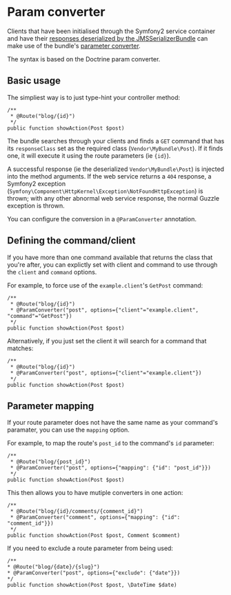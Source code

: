 Param converter
===============

Clients that have been initialised through the Symfony2 service container and have their [responses deserialized by the JMSSerializerBundle](serialization.html) can make use of the bundle's [parameter converter](http://symfony.com/doc/current/bundles/SensioFrameworkExtraBundle/annotations/converters.html).

The syntax is based on the Doctrine param converter.

Basic usage
-----------

The simpliest way is to just type-hint your controller method:

    /**
     * @Route("blog/{id}")
     */
    public function showAction(Post $post)

The bundle searches through your clients and finds a `GET` command that has its `responseClass` set as the required class (`Vendor\MyBundle\Post`). If it finds one, it will execute it using the route parameters (ie `{id}`).

A successful response (ie the deserialized `Vendor\MyBundle\Post`) is injected into the method arguments. If the web service returns a `404` response, a Symfony2 exception (`Symfony\Component\HttpKernel\Exception\NotFoundHttpException`) is thrown; with any other abnormal web service response, the normal Guzzle exception is thrown.

You can configure the conversion in a `@ParamConverter` annotation.

Defining the command/client
---------------------------

If you have more than one command available that returns the class that you're after, you can explictly set with client and command to use through the `client` and `command` options.

For example, to force use of the `example.client`'s `GetPost` command:

    /**
     * @Route("blog/{id}")
     * @ParamConverter("post", options={"client"="example.client", "command"="GetPost"})
     */
    public function showAction(Post $post)

Alternatively, if you just set the client it will search for a command that matches:

    /**
     * @Route("blog/{id}")
     * @ParamConverter("post", options={"client"="example.client"})
     */
    public function showAction(Post $post)

Parameter mapping
-----------------

If your route parameter does not have the same name as your command's paramater, you can use the `mapping` option.

For example, to map the route's `post_id` to the command's `id` parameter:

    /**
     * @Route("blog/{post_id}")
     * @ParamConverter("post", options={"mapping": {"id": "post_id"}})
     */
    public function showAction(Post $post)

This then allows you to have mutiple converters in one action:

    /**
     * @Route("blog/{id}/comments/{comment_id}")
     * @ParamConverter("comment", options={"mapping": {"id": "comment_id"}})
     */
    public function showAction(Post $post, Comment $comment)

If you need to exclude a route parameter from being used:

    /**
    * @Route("blog/{date}/{slug}")
    * @ParamConverter("post", options={"exclude": {"date"}})
    */
    public function showAction(Post $post, \DateTime $date)
